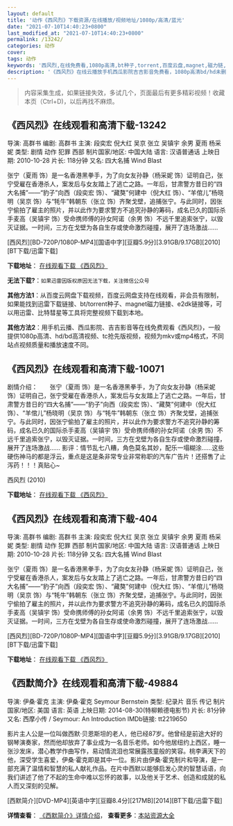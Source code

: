 ```yaml
---
layout: default
title: '动作《西风烈》下载资源/在线播放/视频地址/1080p/高清/蓝光'
date: "2021-07-10T14:40:23+0800"
last_modified_at: "2021-07-10T14:40:23+0800"
permalink: /13242/
categories: 动作
cover:
tags: 动作
keywords: '西风烈,在线免费看,1080p高清,bt种子,torrent,百度云盘,magnet,磁力链,迅雷下载资源'
description: '《西风烈》在线云播放手机西瓜影院吉吉影音免费看，1080p高清bd/hd未删减完整版和tc抢先枪版，mkv/mp4格式，附带bt/torrent种子、magnet/磁力链、百度云盘、网盘资源迅雷下载链接'
---
```


>内容采集生成，如果链接失效，多试几个，页面最后有更多精彩视频！收藏本页（Ctrl+D)，以后再找不麻烦。


## 《西风烈》在线观看和高清下载-13242

导演: 高群书 编剧: 高群书 主演: 段奕宏 倪大红 吴京 张立 吴镇宇 余男 夏雨 杨采妮 类型: 剧情 动作 犯罪 西部 制片国家/地区: 中国大陆 语言: 汉语普通话 上映日期: 2010-10-28 片长: 118分钟 又名: 四大名捕 Wind Blast

张宁（夏雨 饰）是一名香港黑拳手，为了向女友孙静（杨采妮 饰）证明自己，张宁受雇在香港杀人，案发后与女友踏上了逃亡之路。一年后，甘肃警方昔日的“四大名捕”——“豹子”向西（段奕宏 饰）、“藏獒”何建中（倪大红 饰）、“羊倌儿”杨晓明（吴京 饰）与“牦牛”韩朝东（张立 饰）齐聚戈壁，追捕张宁。与此同时，因张宁偷拍了雇主的照片，并以此作为要求警方不追究孙静的筹码，成名已久的国际杀手麦高（吴镇宇 饰）受命携师傅的孙女阿诺（余男 饰）不远千里追索张宁，以毁灭证据。一时间，三方在戈壁为各自生存或使命激烈碰撞，展开了连场激战……


[西风烈][BD-720P/1080P-MP4][国语中字][豆瓣5.9分][3.91GB/9.17GB][2010][BT下载/迅雷下载]

**下载地址**： [在线观看下载 《西风烈》](https://www.btdx8.com/torrent/wind_blast_2010.html) 


**无法下载?**：`如果迅雷因版权原因无法下载，关注微信公众号 `

**其他方法1**：从百度云网盘下载视频，百度云网盘支持在线观看，非会员有限制，如果能找到迅雷下载链接、bt/torrent种子、magnet磁力链接、e2dk链接等，可以用迅雷、比特彗星等工具将完整视频下载到本地。

**其他方法2**：用手机云播、西瓜影院、吉吉影音等在线免费观看《西风烈》，一般提供1080p高清、hd/bd高清视频、tc抢先版视频，视频为mkv或mp4格式，不同站点视频质量和播放速度不同。


## 《西风烈》在线观看和高清下载-10071

剧情介绍：　　张宁（夏雨 饰）是一名香港黑拳手，为了向女友孙静（杨采妮 饰）证明自己，张宁受雇在香港杀人，案发后与女友踏上了逃亡之路。一年后，甘肃警方昔日的“四大名捕”——“豹子”向西（段奕宏 饰）、“藏獒”何建中（倪大红 饰）、“羊倌儿”杨晓明（吴京 饰）与“牦牛”韩朝东（张立 饰）齐聚戈壁，追捕张宁。与此同时，因张宁偷拍了雇主的照片，并以此作为要求警方不追究孙静的筹码，成名已久的国际杀手麦高（吴镇宇 饰）受命携师傅的孙女阿诺（余男 饰）不远千里追索张宁，以毁灭证据。一时间，三方在戈壁为各自生存或使命激烈碰撞，展开了连场激战……  影评：情节乱七八糟，角色莫名其妙，配乐一塌糊涂……这些硬伤神马的都是浮云，重点是这是条非常专业非常称职的汽车广告片！还搭售了止泻药！！！真贴心~


西风烈 (2010)

**下载地址**： [在线观看下载 《西风烈》](https://www.btbtdy.me/btdy/dy8683.html) 


## 《西风烈》在线观看和高清下载-404

导演: 高群书 编剧: 高群书 主演: 段奕宏 倪大红 吴京 张立 吴镇宇 余男 夏雨 杨采妮 类型: 剧情 动作 犯罪 西部 制片国家/地区: 中国大陆 语言: 汉语普通话 上映日期: 2010-10-28 片长: 118分钟 又名: 四大名捕 Wind Blast

张宁（夏雨 饰）是一名香港黑拳手，为了向女友孙静（杨采妮 饰）证明自己，张宁受雇在香港杀人，案发后与女友踏上了逃亡之路。一年后，甘肃警方昔日的“四大名捕”——“豹子”向西（段奕宏 饰）、“藏獒”何建中（倪大红 饰）、“羊倌儿”杨晓明（吴京 饰）与“牦牛”韩朝东（张立 饰）齐聚戈壁，追捕张宁。与此同时，因张宁偷拍了雇主的照片，并以此作为要求警方不追究孙静的筹码，成名已久的国际杀手麦高（吴镇宇 饰）受命携师傅的孙女阿诺（余男 饰）不远千里追索张宁，以毁灭证据。一时间，三方在戈壁为各自生存或使命激烈碰撞，展开了连场激战……


[西风烈][BD-720P/1080P-MP4][国语中字][豆瓣5.9分][3.91GB/9.17GB][2010][BT下载/迅雷下载]

**下载地址**： [在线观看下载 《西风烈》](https://www.btdx8.com/torrent/wind_blast_2010.html) 


## 《西默简介》在线观看和高清下载-49884

导演: 伊桑·霍克 主演: 伊桑·霍克 Seymour Bernstein 类型: 纪录片 音乐 传记 制片国家/地区: 美国 语言: 英语 上映日期: 2014-08-30(特柳赖德电影节) 片长: 81分钟 又名: 西摩小传 / Seymour: An Introduction IMDb链接: tt2219650

影片主人公是一位叫做西默·贝恩斯坦的老人，他已经87岁。他曾经是前途大好的钢琴演奏家，然而他却放弃了事业成为一名音乐老师。如今他居纽约上西区，睡一张沙发床，潜心教学作曲写作，易动情流泪也常展露孩童般的笑容。桃李满天下的他，深受学生喜爱，伊桑·霍克即是其中一位。影片由伊桑·霍克制片和导演，是一部充满了温情和智慧的私人献礼作品。在片中西默以能够启发心灵的智慧话语，向我们讲述了他了不起的生命中难以忘怀的故事，以及他关于艺术、创造和成就的私人而又深刻的见解。


[西默简介][DVD-MP4][英语中字][豆瓣8.4分][217MB][2014][BT下载/迅雷下载]

**详情查看**： [《西默简介》详情介绍](/movie/49884/)， **查看更多**：[本站资源大全](/movie/t/all/)

